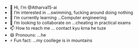 - 👋 Hi, I’m @Atharva15-ai
- 👀 I’m interested in ...swimming, fucking around doing nothing 
- 🌱 I’m currently learning ...Computer engineering 
- 💞️ I’m looking to collaborate on ...cheating in practical exams 
- 📫 How to reach me ... contact kyu krna he tuze
- 😄 Pronouns: ...he
- ⚡ Fun fact: ...my coollege is in mountains 

<!---
Atharva15-ai/Atharva15-ai is a ✨ special ✨ repository because its `README.md` (this file) appears on your GitHub profile.
You can click the Preview link to take a look at your changes.
--->

